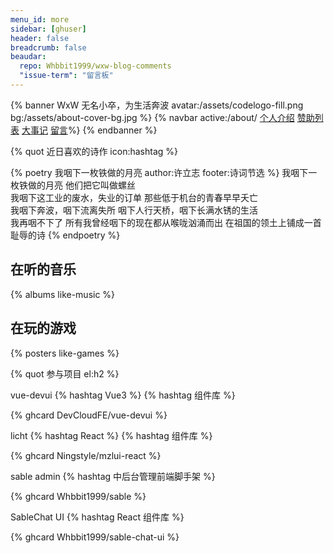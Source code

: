 ```yaml
---
menu_id: more
sidebar: [ghuser]
header: false
breadcrumb: false
beaudar:
  repo: Whbbit1999/wxw-blog-comments
  "issue-term": "留言板"
---
```


{% banner WxW 无名小卒，为生活奔波 avatar:/assets/codelogo-fill.png bg:/assets/about-cover-bg.jpg %}
{% navbar active:/about/ [个人介绍](/about/) [赞助列表](/about/sponsor.html) [大事记](/about/timeline.html) [留言](#comments)%}
{% endbanner %}

<!--
{% banner bg:/assets/whbbit.jpg %}
{% navbar active:/about/ [个人介绍](/about/) [友链](/friends/) [留言](#comments) [GitHub](https://github.com/xaoxuu/) [赞助列表](/support/) [大事记](/about/timeline)%}
{% endbanner %} -->

<!-- {% quot 人生 icon:hashtag el:h2 %} -->

<!-- 幼时离家求学，每半月而还。青年求学县城，中等偏下。时临高考，名落孙山。技术学院，荒废三年。三月工厂生活，深入人间，感身薄体弱，叹人生之困苦。游学半年，找到程序工作，努力工作，认真学习，小有成果。

叹人生之事，努力坚持遂能成之八九。在此勉励诸君，切勿轻言放弃。 -->

{% quot 近日喜欢的诗作 icon:hashtag %}

{% poetry 我咽下一枚铁做的月亮 author:许立志 footer:诗词节选 %}
我咽下一枚铁做的月亮
他们把它叫做螺丝
<br />
我咽下这工业的废水，失业的订单
那些低于机台的青春早早夭亡
<br />
我咽下奔波，咽下流离失所
咽下人行天桥，咽下长满水锈的生活
<br />
我再咽不下了
所有我曾经咽下的现在都从喉咙汹涌而出
在祖国的领土上铺成一首
耻辱的诗
{% endpoetry %}

<!-- > 曾经短暂在钢厂工作过的我感触颇深 -->

## 在听的音乐

{% albums like-music %}

## 在玩的游戏

{% posters like-games %}

{% quot 参与项目  el:h2 %}

vue-devui {% hashtag Vue3 %} {% hashtag 组件库 %}

{% ghcard DevCloudFE/vue-devui %}

licht {% hashtag React %} {% hashtag 组件库 %}

{% ghcard Ningstyle/mzlui-react %}

sable admin {% hashtag 中后台管理前端脚手架 %}

{% ghcard Whbbit1999/sable %}

SableChat UI {% hashtag React 组件库 %}

{% ghcard Whbbit1999/sable-chat-ui %}
